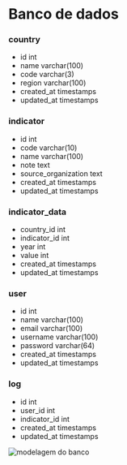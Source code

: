 # Banco de dados

### country
- id              int
- name            varchar(100)
- code            varchar(3)
- region          varchar(100)
- created_at      timestamps
- updated_at      timestamps

### indicator
- id                    int
- code                  varchar(10)
- name                  varchar(100)
- note                  text
- source_organization   text
- created_at            timestamps
- updated_at            timestamps

### indicator_data
- country_id      int
- indicator_id    int
- year            int
- value           int
- created_at      timestamps
- updated_at      timestamps

### user
- id              int
- name            varchar(100)
- email           varchar(100)
- username        varchar(100)
- password        varchar(64)
- created_at      timestamps
- updated_at      timestamps

### log
- id            int
- user_id       int
- indicator_id  int
- created_at    timestamps
- updated_at    timestamps


![modelagem do banco](/diagrama.png)

